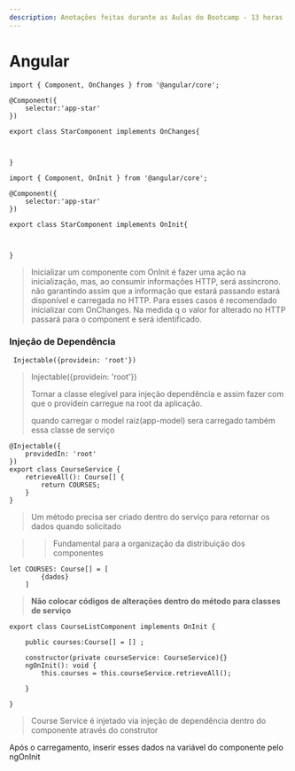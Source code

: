```yaml
---
description: Anotações feitas durante as Aulas do Bootcamp - 13 horas
---
```


# Angular

```text
import { Component, OnChanges } from '@angular/core';

@Component({
    selector:'app-star'
})

export class StarComponent implements OnChanges{


    
} 
```

```text
import { Component, OnInit } from '@angular/core';

@Component({
    selector:'app-star'
})

export class StarComponent implements OnInit{


    
} 
```

> Inicializar um componente com OnInit é fazer uma ação na inicialização, mas, ao consumir informações HTTP, será assíncrono. não garantindo assim que a  informação que estará passando estará disponível e carregada no HTTP. Para esses casos é  recomendado inicializar com OnChanges. Na medida q o valor for alterado no HTTP passará para o component e será identificado.

### Injeção de Dependência

```text
 Injectable({providein: 'root'})
```

> Injectable\({providein: 'root'}\)
>
> Tornar a classe elegível para injeção dependência e assim fazer com  que o providein   carregue  na root da aplicação. 
>
> quando carregar o model raiz\(app-model\) sera carregado também  essa classe de serviço

```text
@Injectable({
    providedIn: 'root'
})
export class CourseService {
    retrieveAll(): Course[] {
        return COURSES;
    }
}
```

> Um método precisa ser criado dentro do serviço para retornar os dados quando solicitado

> > Fundamental para a  organização da distribuição dos componentes

```text
let COURSES: Course[] = [
        {dados}
    ]
```

> **Não colocar códigos de alterações dentro do método para classes de serviço**

```text
export class CourseListComponent implements OnInit {

    public courses:Course[] = [] ;

    constructor(private courseService: CourseService){}
    ngOnInit(): void {
        this.courses = this.courseService.retrieveAll();
        
    }
    
}
```

> Course Service é injetado via injeção de dependência dentro do componente através do construtor

Após o carregamento, inserir esses dados na variável do componente pelo ngOnInit

